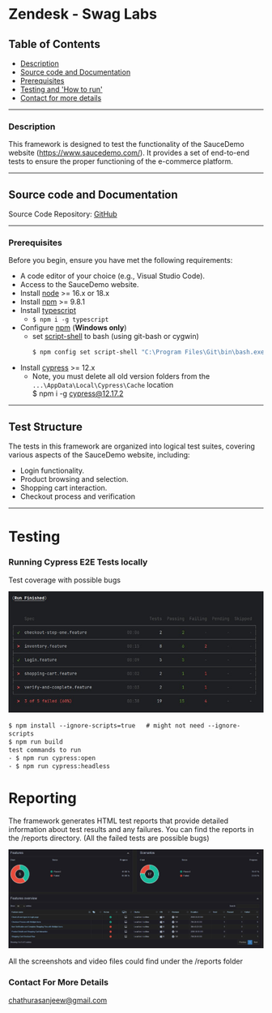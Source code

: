 # Zendesk - Swag Labs

## Table of Contents

- [Description](#description)
- [Source code and Documentation](#source-code-and-documentation)
- [Prerequisites](#prerequisites)
- [Testing and 'How to run'](#testing)
- [Contact for more details](#contact-for-more-details)

---

### Description

This framework is designed to test the functionality of the SauceDemo website (https://www.saucedemo.com/).
It provides a set of end-to-end tests to ensure the proper functioning of the e-commerce platform.

---

## Source code and Documentation

Source Code Repository:
[GitHub](https://github.com/Chathura1990/zendesk.swaglabs.git)

---

### Prerequisites

Before you begin, ensure you have met the following requirements:

- A code editor of your choice (e.g., Visual Studio Code).
- Access to the SauceDemo website.
- Install [node](https://nodejs.org/en/) >= 16.x or 18.x
- Install [npm](https://www.npmjs.com/package/npm) >= 9.8.1
- Install [typescript](https://www.npmjs.com/package/typescript)
    - `$ npm i -g typescript`
- Configure [npm](https://www.npmjs.com/package/npm) (**Windows only**)
    - set [script-shell](https://docs.npmjs.com/misc/config#script-shell) to
      bash (using git-bash or cygwin)
      ```bash
      $ npm config set script-shell "C:\Program Files\Git\bin\bash.exe" // replace with your bash path
      ```
- Install [cypress](https://www.cypress.io/) >= 12.x
    - Note, you must delete all old version folders from the
      `...\AppData\Local\Cypress\Cache` location  
      $ npm i -g cypress@12.17.2

---

## Test Structure

The tests in this framework are organized into logical test suites, covering various aspects of the SauceDemo website,
including:

- Login functionality.
- Product browsing and selection.
- Shopping cart interaction.
- Checkout process and verification

---

# Testing

### Running Cypress E2E Tests locally

Test coverage with possible bugs

![Project Logo](/docs/test_report.jpg)

```
$ npm install --ignore-scripts=true   # might not need --ignore-scripts
$ npm run build
test commands to run
- $ npm run cypress:open
- $ npm run cypress:headless

```

# Reporting

The framework generates HTML test reports that provide detailed information about test results and any failures.
You can find the reports in the /reports directory.
(All the failed tests are possible bugs)

![Project Logo](/docs/multiplehtml.jpg)

All the screenshots and video files could find under the /reports folder

### Contact For More Details

chathurasanjeew@gmail.com